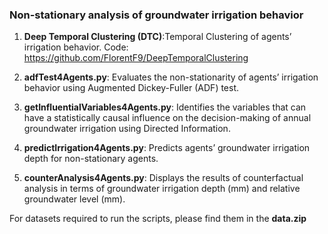 ### Non-stationary analysis of groundwater irrigation behavior

1.	**Deep Temporal Clustering (DTC)**:Temporal Clustering of agents’ irrigation behavior. Code: https://github.com/FlorentF9/DeepTemporalClustering

2.	**adfTest4Agents.py**: Evaluates the non-stationarity of agents’ irrigation behavior using Augmented Dickey-Fuller (ADF) test.

3.	**getInfluentialVariables4Agents.py**: Identifies the variables that can have a statistically causal influence on the decision-making of annual groundwater irrigation using Directed Information.

4.	**predictIrrigation4Agents.py**: Predicts agents’ groundwater irrigation depth for non-stationary agents. 

5.	**counterAnalysis4Agents.py**: Displays the results of counterfactual analysis in terms of groundwater irrigation depth (mm) and relative groundwater level (mm).

For datasets required to run the scripts, please find them in the **data.zip** 


